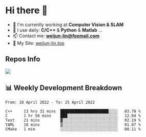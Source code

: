 # Hi there 👋

<!--
**Weijun-Lin/Weijun-Lin** is a ✨ _special_ ✨ repository because its `README.md` (this file) appears on your GitHub profile.

Here are some ideas to get you started:

- 🔭 I’m currently working on ...
- 🌱 I’m currently learning ...
- 👯 I’m looking to collaborate on ...
- 🤔 I’m looking for help with ...
- 💬 Ask me about ...
- 📫 How to reach me: ...
- 😄 Pronouns: ...
- ⚡ Fun fact: ...
-->

- 🏢 I'm currently working at **Computer Vision & SLAM**
- 🚀 I use daily: **C/C++** & **Python** & **Matlab** ...
- 📫 Contact me: **weijun-lin@foxmail.com**
- 🔗 My Site: [weijun-lin.top](https://weijun-lin.top/p)

  

## Repos Info
![](https://github-readme-stats.vercel.app/api?username=Weijun-Lin&theme=cobalt)

## 📊 Weekly Development Breakdown

<!--START_SECTION:waka-->

```text
From: 18 April 2022 - To: 25 April 2022

C++     13 hrs 31 mins  █████████████████████░░░░   83.78 %
C       1 hr 56 mins    ███░░░░░░░░░░░░░░░░░░░░░░   12.04 %
Text    21 mins         ▓░░░░░░░░░░░░░░░░░░░░░░░░   02.19 %
YAML    18 mins         ▒░░░░░░░░░░░░░░░░░░░░░░░░   01.87 %
CMake   1 min           ░░░░░░░░░░░░░░░░░░░░░░░░░   00.11 %
```

<!--END_SECTION:waka-->
